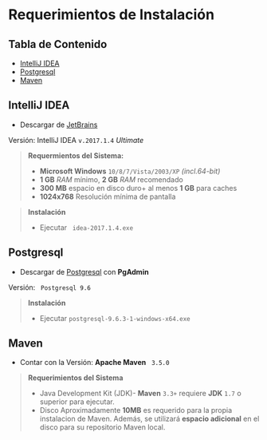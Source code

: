 
# Requerimientos de Instalación



## Tabla de Contenido

* [IntelliJ IDEA](#intellij-idea)
* [Postgresql](#postgresql)
* [Maven](#maven)



	 
 

## IntelliJ IDEA
- Descargar de [JetBrains](https://www.jetbrains.com/idea/download/#section=windows) 

Versión: IntelliJ IDEA  `v.2017.1.4` *Ultimate*

> **Requermientos del Sistema:**
>
>* **Microsoft Windows** `10/8/7/Vista/2003/XP` *(incl.64-bit)*
>* **1 GB** *RAM*  mínimo, **2 GB** *RAM* recomendado
>* **300 MB** espacio en disco duro+ al menos **1 GB** para caches
>* **1024x768** Resolución mínima de pantalla



>**Instalación**
>
> - Ejecutar ` idea-2017.1.4.exe`




## Postgresql
- Descargar de [Postgresql](https://www.postgresql.org/download/) con **PgAdmin**

Versión: ` Postgresql 9.6`

>**Instalación**
>
>- Ejecutar `postgresql-9.6.3-1-windows-x64.exe` 



## Maven
* Contar con la Versión: **Apache Maven** ` 3.5.0`

>**Requerimientos del Sistema**
>
> - Java Development Kit (JDK)-	**Maven** `3.3+` requiere **JDK** `1.7` o superior para 	ejecutar.
> - Disco	Aproximadamente **10MB** es requerido para la propia instalacion de 	Maven. Además, se utilizará **espacio adicional** en el disco para su repositorio 	Maven local.
